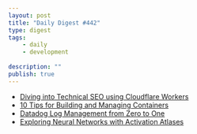```yaml
---
layout: post
title: "Daily Digest #442"
type: digest
tags: 
    - daily
    - development
    
description: ""
publish: true
---
```


- [Diving into Technical SEO using Cloudflare Workers](https://blog.cloudflare.com/diving-into-technical-seo-cloudflare-workers/)
- [10 Tips for Building and Managing Containers](https://www.weave.works/blog/10-tips-for-building-and-managing-containers)
- [Datadog Log Management from Zero to One](https://medium.com/zendesk-engineering/datadog-log-management-from-zero-to-one-3a5a5675dff9)
- [Exploring Neural Networks with Activation Atlases](https://distill.pub/2019/activation-atlas/)
